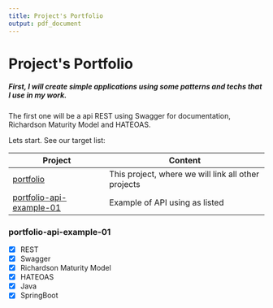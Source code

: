 ```yaml
---
title: Project's Portfolio
output: pdf_document
---
```

# Project's Portfolio

##### First, I will create simple applications using some patterns and techs that I use in my work.

The first one will be a api REST using Swagger for documentation, Richardson Maturity Model and HATEOAS.

Lets start. 
See our target list:

| Project | Content|
|---|---|
| [portfolio](https://github.com/Kadu88/portfolio) | This project, where we will link all other projects |
| [portfolio-api-example-01](#) | Example of API using as listed|


### portfolio-api-example-01

- [x] REST
- [x] Swagger
- [x] Richardson Maturity Model
- [x] HATEOAS
- [x] Java
- [x] SpringBoot
